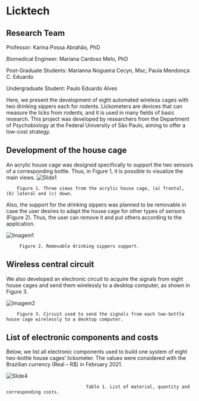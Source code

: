 # Licktech

## Research Team
Professor: Karina Possa Abrahão, PhD

Biomedical Engineer: Mariana Cardoso Melo, PhD

Post-Graduate Students:
        Marianna Nogueira Cecyn, Msc;
        Paula Mendonça C. Eduardo
        
        
Undergraduate Student:
        Paulo Eduardo Alves



Here, we present the development of eight automated wireless cages with two drinking sippers each for rodents. Lickometers are devices that can measure the licks from rodents, and it is used in many fields of basic research. This project was developed by researchers from the Department of Psychobiology at the Federal University of São Paulo, aiming to offer a low-cost strategy.

## Development of the house cage

An acrylic house cage was designed specifically to support the two sensors of a corresponding bottle. Thus, in Figure 1, it is possible to visualize the main views.
![Slide1](https://user-images.githubusercontent.com/85952093/122779391-31ec0700-d284-11eb-868e-625fe5094bbe.PNG)

        Figure 1. Three views from the acrylic house cage, (a) frontal, (b) lateral and (c) down.

Also, the support for the drinking sippers was planned to be removable in case the user desires to adapt the house cage for other types of sensors (Figure 2). Thus, the user can remove it and put others according to the application.

   ![Imagem1](https://user-images.githubusercontent.com/85952093/122779633-6eb7fe00-d284-11eb-8762-4962317c3b70.png)

         Figure 2. Removable drinking sippers support.
 
##   	Wireless central circuit
 
We also developed an electronic circuit to acquire the signals from eight house cages and send them wirelessly to a desktop computer, as shown in Figure 3.

![Imagem2](https://user-images.githubusercontent.com/85952093/122780140-f0a82700-d284-11eb-8ff8-07deadedaec1.png)

        Figure 3. Circuit used to send the signals from each two-bottle house cage wirelessly to a desktop computer.
    
 ## List of electronic components and costs
Below, we list all electronic components used to build one system of eight two-bottle house cages’ lickometer. The values were considered with the Brazilian currency (Real – R$) in February 2021.

![Slide4](https://user-images.githubusercontent.com/85952093/122781287-079b4900-d286-11eb-95c8-e201c320287f.PNG)
                                
                                  Table 1. List of material, quantity and corresponding costs.
